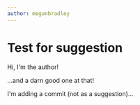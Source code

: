 ```yaml
---
author: meganbradley
---
```


# Test for suggestion

Hi, I'm the author!

...and a darn good one at that!

I'm adding a commit (not as a suggestion)...
